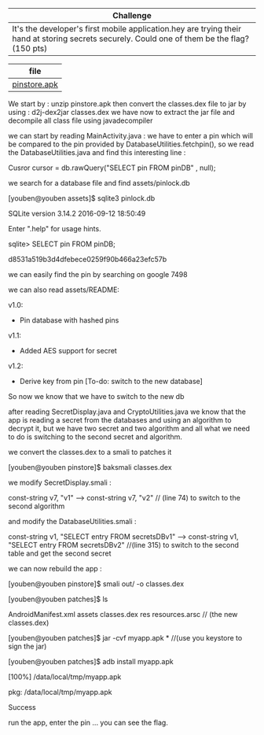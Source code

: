 
|Challenge |
|------------|
|It's the developer's first mobile application.hey are trying their hand at storing secrets securely. Could one of them be the flag? (150 pts)|

|file|
|-------------|
|[pinstore.apk](https://github.com/youben11/BSides-San-Francisco-CTF-2017/blob/master/pinstore.apk)|


We start by : unzip pinstore.apk 
then convert the classes.dex file to jar by using : d2j-dex2jar classes.dex
we have now to extract the jar file and decompile all class file using javadecompiler

we can start by reading MainActivity.java : we have to enter a pin which will be compared to the pin provided by 
DatabaseUtilities.fetchpin(), so we read the DatabaseUtilities.java and find this interesting line : 

Cusror cursor = db.rawQuery("SELECT pin FROM pinDB" , null);

we search for a database file and find  assets/pinlock.db

[youben@youben assets]$ sqlite3 pinlock.db 

SQLite version 3.14.2 2016-09-12 18:50:49

Enter ".help" for usage hints.

sqlite> SELECT pin FROM pinDB;

d8531a519b3d4dfebece0259f90b466a23efc57b

we can easily find the pin by searching on google 7498

we can also read assets/README:

v1.0:
- Pin database with hashed pins

v1.1:
- Added AES support for secret

v1.2:
- Derive key from pin
[To-do: switch to the new database]

So now we know that we have to switch to the new db

after reading SecretDisplay.java and CryptoUtilities.java we know that the app is reading a secret from the databases and
using an algorithm to decrypt it, but we have two secret and two algorithm and all what we need to do is switching to 
the second secret and algorithm.

we convert the classes.dex to a smali to patches it

[youben@youben pinstore]$ baksmali classes.dex

we modify SecretDisplay.smali : 

const-string v7, "v1" --> const-string v7, "v2" // (line 74) to switch to the second algorithm

and modify the DatabaseUtilities.smali : 

const-string v1, "SELECT entry FROM secretsDBv1" --> const-string v1, "SELECT entry FROM secretsDBv2" //(line 315) to switch to the second table and get the second secret

we can now rebuild the app :

[youben@youben pinstore]$ smali out/ -o classes.dex

[youben@youben patches]$ ls

AndroidManifest.xml  assets  classes.dex  res  resources.arsc // (the new classes.dex)

[youben@youben patches]$ jar -cvf myapp.apk *
//(use you keystore to sign the jar)

[youben@youben patches]$ adb install myapp.apk 

[100%] /data/local/tmp/myapp.apk

pkg: /data/local/tmp/myapp.apk

Success

run the app, enter the pin ... you can see the flag.
